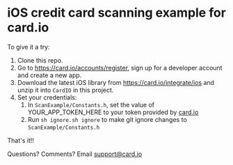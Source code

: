 iOS credit card scanning example for card.io
================================================

To give it a try:

1. Clone this repo.
2. Go to https://card.io/accounts/register, sign up for a developer account and create a new app.
3. Download the latest iOS library from https://card.io/integrate/ios and unzip it into `CardIO` in this project.
4. Set your credentials:
    1. In `ScanExample/Constants.h`, set the value of YOUR_APP_TOKEN_HERE to your token provided by [card.io](https://www.card.io/)
    2. Run `sh ignore.sh ignore` to make git ignore changes to `ScanExample/Constants.h`

That's it!!

Questions? Comments? Email support@card.io
